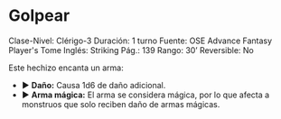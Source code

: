# Golpear

Clase-Nivel: Clérigo-3
Duración: 1 turno
Fuente: OSE Advance Fantasy Player's Tome
Inglés: Striking
Pág.: 139
Rango: 30’
Reversible: No

Este hechizo encanta un arma: 

- ▶ **Daño:** Causa 1d6 de daño adicional.
- ▶ **Arma mágica:** El arma se considera mágica, por lo que afecta a monstruos que solo reciben daño de armas mágicas.